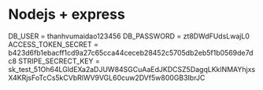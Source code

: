 # Nodejs + express

DB_USER = thanhvumaidao123456
DB_PASSWORD = zt8DWdFUdsLwajL0
ACCESS_TOKEN_SECRET = b423d6fb1ebacff1cd9a27c65cca44ceceb28452c5705db2eb5f1b0569de7dc8
STRIPE_SECRECT_KEY = sk_test_51Oh64LGldEXa2aDJUW84SGCuAaEdJKDCSZ5DagqLKklNMAYhjxsX4KRjsFoTcCs5kCVbRlWV9VGL60cuw2DVf5w800GB3IbrJC